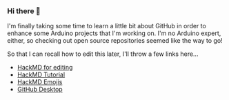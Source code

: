### Hi there 👋
  I'm finally taking some time to learn a little bit about GitHub in order to enhance some Arduino projects that I'm working on.  I'm no Arduino expert, either, so checking out open source repositories seemed like the way to go!
  
  So that I can recall how to edit this later, I'll throw a few links here...
*   [HackMD for editing](https://hackmd.io/)
*   [HackMD Tutorial](https://hackmd.io/c/tutorials/%2Fs%2Ftutorials)
*   [HackMD Emojis](https://github.com/ikatyang/emoji-cheat-sheet)
*   [GitHub Desktop](https://desktop.github.com/)

  
  
<!--
**bvanwie/bvanwie** is a ✨ _special_ ✨ repository because its `README.md` (this file) appears on your GitHub profile.

Here are some ideas to get you started:

- 🔭 I’m currently working on ...
- 🌱 I’m currently learning ...
- 👯 I’m looking to collaborate on ...
- 🤔 I’m looking for help with ...
- 💬 Ask me about ...
- 📫 How to reach me: ...
- 😄 Pronouns: ...
- ⚡ Fun fact: ...
-->
